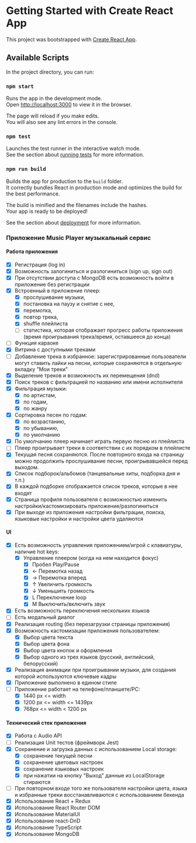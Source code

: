 # Getting Started with Create React App

This project was bootstrapped with [Create React App](https://github.com/facebook/create-react-app).

## Available Scripts

In the project directory, you can run:

### `npm start`

Runs the app in the development mode.\
Open [http://localhost:3000](http://localhost:3000) to view it in the browser.

The page will reload if you make edits.\
You will also see any lint errors in the console.

### `npm test`

Launches the test runner in the interactive watch mode.\
See the section about [running tests](https://facebook.github.io/create-react-app/docs/running-tests) for more information.

### `npm run build`

Builds the app for production to the `build` folder.\
It correctly bundles React in production mode and optimizes the build for the best performance.

The build is minified and the filenames include the hashes.\
Your app is ready to be deployed!

See the section about [deployment](https://facebook.github.io/create-react-app/docs/deployment) for more information.

### Приложение Music Player музыкальный сервис

#### Работа приложения

- [x] Регистрация (log in)
- [x] Возможность залогиниться и разлогиниться (sign up, sign out)
- [x] При отсутствии доступа с MongoDB есть возможность войти в приложение без регистрации
- [x] Встроенный в приложение плеер:
  - [x] прослушивание музыки,
  - [x] постановка на паузу и снятие с нее,
  - [x] перемотка,
  - [x] повтор трека,
  - [x] shuffle плейлиста
  - [ ] статистика, которая отображает прогресс работы приложения (время проигрывания трека/время, оставшееся до конца)
- [ ] Функция караоке
- [x] Витрина с доступными треками
- [ ] Добавление трека в избранное: зарегистрированные пользователи могут ставить лайки на песни, которые сохраняются в отдельную вкладку "Мои треки"
- [x] Выделение треков и возможность их перемещения (dnd)
- [x] Поиск треков с фильтрацией по названию или имени исполнителя
- [x] Фильтрация музыки:
  - [x] по артистам,
  - [x] по годам,
  - [x] по жанру
- [x] Сортировка песен по годам:
  - [x] по возрастанию,
  - [x] по убыванию,
  - [x] по умолчанию
- [x] По умолчанию плеер начинает играть первую песню из плейлиста
- [ ] Плеер проигрывает треки в соответствии с их порядком в плейлисте
- [x] Текущая песня сохраняются. После повторного входа на страницу можно продолжить прослушивание песни, проигрывавшейся перед выходом.
- [x] Список подборок/альбомов (танцевальные хиты, подборка дня и т.п.)
- [x] В каждой подборке отображается список треков, которые в нее входят
- [x] Страница профиля пользователя с возможностью изменить настройки/кастомизировать приложение/разлогиниться
- [x] При выходе из приложения настройки фильтрации, поиска, языковые настройки и настройки цвета удаляются

#### UI

- [x] Есть возможность управления приложением/игрой с клавиатуры, наличие hot keys:
  - [x] Управление плеером (когда на нем находится фокус)
    - [x] Пробел Play/Pause
    - [x] ← Перемотка назад
    - [x] → Перемотка вперед
    - [x] ↑ Увеличить громкость
    - [x] ↓ Уменьшить громкость
    - [x] L Переключение loop
    - [x] M Выключить/включить звук
- [x] Есть возможность переключения нескольких языков
- [ ] Есть модальный диалог
- [x] Реализация routing (без перезагрузки страницы приложения)
- [x] Возможность кастомизации приложения пользователем:
  - [x] Выбор цвета текста
  - [x] Выбор цвета фона
  - [x] Выбор цвета кнопок и оформления
  - [x] Выбор одного из трех языков (русский, английский, белорусский)
- [x] Реализация анимации при проигрывании музыки, для создания которой используются ключевые кадры
- [x] Приложение выполнено в едином стиле
- [ ] Приложение работает на телефоне/планшете/PC:
  - [x] 1440 px <= width
  - [x] 1200 px <= width <= 1439px
  - [x] 768px <= width < 1200 px

#### Технический стек приложения

- [x] Работа с Audio API
- [ ] Реализация Unit тестов (фреймворк Jest)
- [x] Сохранение и загрузка данных с использованием Local storage:
  - [x] сохранение текущей песни
  - [x] сохранение цветовых настроек
  - [x] сохранение языковых настроек
  - [x] при нажатии на кнопку "Выход" данные из LocalStorage стираются
- [ ] При повторном входе того же пользователя настройки цвета, языка и избранные треки восстанавливаются с использованием бекенда
- [x] Использование React + Redux
- [x] Использование React Router DOM
- [x] Использование MaterialUI
- [x] Использование react-DnD
- [x] Использование TypeScript
- [x] Использование MongoDB
